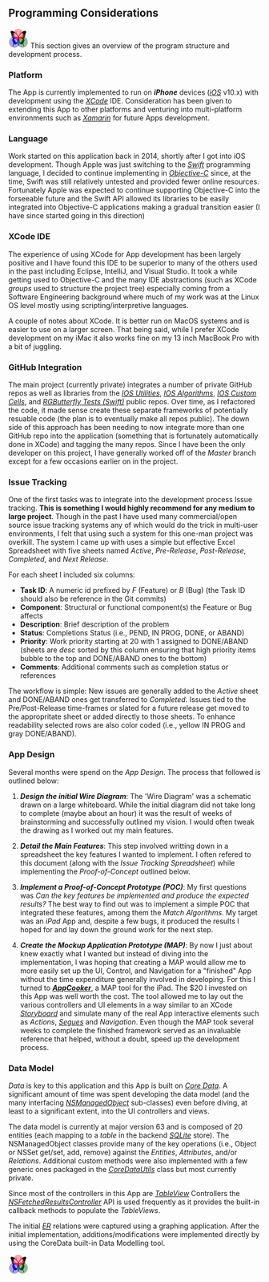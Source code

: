 ## Programming Considerations
 
[![RGButterfly Logo](images/RGButterfly_Logo.png)](https://spineo.github.io/RGButterflyDocs/) This section gives an overview of the program structure and development process.

### Platform

The App is currently implemented to run on ___iPhone___ devices ([_iOS_](https://en.m.wikipedia.org/wiki/IOS) v10.x) with development using the [_XCode_](https://developer.apple.com/xcode/) IDE. Consideration has been given to extending this App to other platforms and venturing into multi-platform environments such as [_Xamarin_](https://www.xamarin.com/) for future Apps development.

### Language

Work started on this application back in 2014, shortly after I got into iOS development. Though Apple was just switching to the [_Swift_](https://developer.apple.com/swift/) programming language, I decided to continue implementing in [_Objective-C_](https://en.m.wikipedia.org/wiki/Objective-C) since, at the time, Swift was still relatively untested and provided fewer online resources. Fortunately Apple was expected to continue supporting Objective-C into the forseeable future and the Swift API allowed its libraries to be easily integrated into Objective-C applications making a gradual transition easier (I have since started going in this direction)

### XCode IDE

The experience of using XCode for App development has been largely positive and I have found this IDE to be superior to many of the others used in the past including Eclipse, IntelliJ, and Visual Studio. It took a while getting used to Objective-C and the many IDE abstractions (such as XCode _groups_ used to structure the project tree) especially coming from a Software Engineering background where much of my work was at the Linux OS level mostly using scripting/interpretive languages.

A couple of notes about XCode. It is better run on MacOS systems and is easier to use on a larger screen. That being said, while I prefer XCode development on my iMac it also works fine on my 13 inch MacBook Pro with a bit of juggling.

### GitHub Integration

The main project (currently private) integrates a number of private GitHub repos as well as libraries from the [_IOS Utilities_](https://github.com/spineo/ios-utilities), [_IOS Algorithms_](https://github.com/spineo/ios-algorithms), [_IOS Custom Cells_](https://github.com/spineo/ios-custom-cells), and [_RGButterfly Tests (Swift)_]( https://github.com/spineo/rgbutterfly-tests) public repos. Over time, as I refactored the code, it made sense create these separate frameworks of potentially resuable code (the plan is to eventually make all repos public). The down side of this approach has been needing to now integrate more than one GitHub repo into the application (something that is fortunately automatically done in XCode) and tagging the many repos. Since I have been the only developer on this project, I have generally worked off of the _Master_ branch except for a few occasions earlier on in the project.

### Issue Tracking

One of the first tasks was to integrate into the development process Issue tracking. __This is something I would highly recommend for any medium to large project__. Though in the past I have used many commercial/open source issue tracking systems any of which would do the trick in multi-user environments, I felt that using such a system for this one-man project was overkill. The system I came up with uses a simple but effective Excel Spreadsheet with five sheets named _Active_, _Pre-Release_, _Post-Release_, _Completed_, and _Next Release_.

For each sheet I included six columns:
* __Task ID__: A numeric id prefixed by _F_ (Feature) or _B_ (Bug) (the Task ID should also be reference in the Git commits)
* __Component__: Structural or functional component(s) the Feature or Bug affects
* __Description__: Brief description of the problem
* __Status__: Completions Status (i.e., PEND, IN PROG, DONE, or ABAND)
* __Priority__: Work priority starting at 20 with 1 assigned to DONE/ABAND (sheets are _desc_ sorted by this column ensuring that high priority items bubble to the top and DONE/ABAND ones to the bottom)
* __Comments__: Additional comments such as completion status or references

The workflow is simple: New issues are generally added to the _Active_ sheet and DONE/ABAND ones get transferred to _Completed_. Issues tied to the Pre/Post-Release time-frames or slated for a future release get moved to the appropritate sheet or added directly to those sheets. To enhance readability selected rows are also color coded (i.e., yellow IN PROG and gray DONE/ABAND).

### App Design

Several months were spend on the _App Design_. The process that followed is outlined below:

1. ___Design the initial Wire Diagram___: The 'Wire Diagram' was a schematic drawn on a large whiteboard. While the initial diagram did not take long to complete (maybe about an hour) it was the result of weeks of brainstorming and successfully outlined my vision. I would often tweak the drawing as I worked out my main features.

2. ___Detail the Main Features___: This step involved writting down in a spreadsheet the key features I wanted to implement. I often refered to this document (along with the _Issue Tracking Spreadsheet_) while implementing the _Proof-of-Concept_ outlined below.

2. ___Implement a Proof-of-Concept Prototype (POC)___: My first questions was _Can the key features be implemented and produce the expected results?_ The best way to find out was to implement a simple POC that integrated these features, among them the _Match Algorithms_. My target was an _iPad_ App and, despite a few bugs, it produced the results I hoped for and lay down the ground work for the next step. 

3. ___Create the Mockup Application Prototype (MAP)___: By now I just about knew exactly what I wanted but instead of diving into the implementation, I was hoping that creating a MAP would allow me to more easily set up the UI, Control, and Navigation for a "finished" App without the time expenditure generally involved in developing. For this I turned to [___AppCooker___](https://itunes.apple.com/us/app/appcooker-prototyping-mockup-studio-for-ios/id418861662?mt=8), a MAP tool for the iPad. The $20 I invested on this App was well worth the cost. The tool allowed me to lay out the various controllers and UI elements in a way similar to an XCode [_Storyboard_](https://developer.apple.com/library/content/documentation/General/Conceptual/Devpedia-CocoaApp/Storyboard.html) and simulate many of the real App interactive elements such as  _Actions_, [_Segues_](https://developer.apple.com/library/content/featuredarticles/ViewControllerPGforiPhoneOS/UsingSegues.html) and _Navigation_. Even though the MAP took several weeks to complete the finished framework served as an invaluable reference that helped, without a doubt, speed up the development process.

### Data Model

_Data_ is key to this application and this App is built on [_Core Data_](https://developer.apple.com/library/content/documentation/Cocoa/Conceptual/CoreData/index.html?utm_source=iosstash.io). A significant amount of time was spent developing the data model (and the many interfacing [_NSManagedObject_](https://developer.apple.com/reference/coredata/nsmanagedobject) sub-classes) even before diving, at least to a significant extent, into the UI controllers and views.

The data model is currently at major version 63 and is composed of 20 entities (each mapping to a _table_ in the backend [_SQLite_](https://www.sqlite.org) store). The NSManagedObject classes provide many of the key operations (i.e., Object or NSSet get/set, add, remove) against the _Entities_, _Attributes_, and/or _Relations_. Additional custom methods were also implemented with a few  generic ones packaged in the [_CoreDataUtils_](https://github.com/spineo/ios-utilities/blob/master/CoreDataUtils.m) class but most currently private.

Since most of the controllers in this App are [_TableView_](https://developer.apple.com/library/content/documentation/UserExperience/Conceptual/TableView_iPhone/AboutTableViewsiPhone/AboutTableViewsiPhone.html) Controllers the [_NSFetchedResultsController_](https://developer.apple.com/reference/coredata/nsfetchedresultscontroller) API is used frequently as it provides the built-in callback methods to populate the _TableViews_.

The initial [_ER_](https://en.m.wikipedia.org/wiki/Entity–relationship_model) relations were captured using a graphing application. After the initial implementation, additions/modifications were implemented directly by using the CoreData built-in Data Modelling tool.

[![RGButterfly Logo](images/RGButterfly_Logo.png)](https://spineo.github.io/RGButterflyDocs/)
